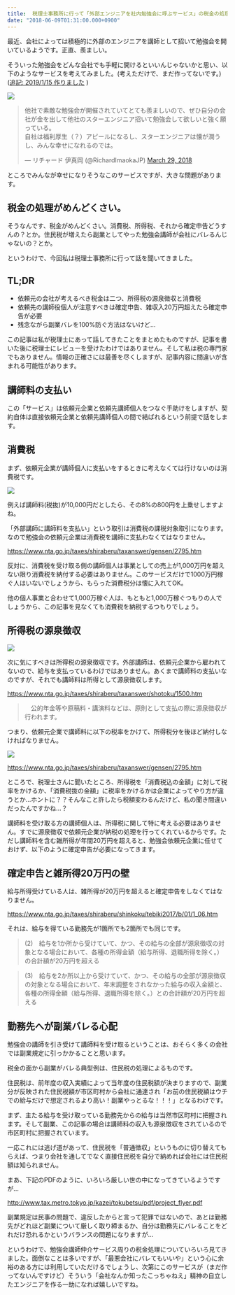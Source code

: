```yaml
---
title: 	税理士事務所に行って「外部エンジニアを社内勉強会に呼ぶサービス」の税金の処理について聞いてきた
date: "2018-06-09T01:31:00.000+0900"
---
```


最近、会社によっては積極的に外部のエンジニアを講師として招いて勉強会を開いているようです。正直、羨ましい。

そういった勉強会をどんな会社でも手軽に開けるといいんじゃないかと思い、以下のようなサービスを考えてみました。(考えただけで、まだ作ってないです。) ([追記: 2019/1/15 作りました](../20190115) )

![](/images/20180609/20180609103430.jpg)

<blockquote class="twitter-tweet"><p lang="ja" dir="ltr">他社で素敵な勉強会が開催されていてとても羨ましいので、ぜひ自分の会社が金を出して他社のスターエンジニア招いて勉強会して欲しいと強く願っている。<br>自社は福利厚生（？）アピールになるし、スターエンジニアは懐が潤うし、みんな幸せになれるのでは。</p>&mdash; リチャード 伊真岡 (@RichardImaokaJP) <a href="https://twitter.com/RichardImaokaJP/status/979314373234601986?ref_src=twsrc%5Etfw">March 29, 2018</a></blockquote> 

ところでみんなが幸せになりそうなこのサービスですが、大きな問題があります。

## 税金の処理がめんどくさい。

そうなんです、税金がめんどくさい。消費税、所得税、それから確定申告どうすんの？とか。住民税が増えたら副業としてやった勉強会講師が会社にバレるんじゃないの？とか。

というわけで、今回私は税理士事務所に行って話を聞いてきました。

## TL;DR

- 依頼元の会社が考えるべき税金は二つ、所得税の源泉徴収と消費税
- 依頼先の講師役個人が注意すべきは確定申告、雑収入20万円超えたら確定申告が必要
- 残念ながら副業バレを100%防ぐ方法はないけど…

この記事は私が税理士にあって話してきたことをまとめたものですが、記事を書いた後に税理士にレビューを受けたわけではありません。そして私は税の専門家でもありません。情報の正確さには最善を尽くしますが、記事内容に間違いが含まれる可能性があります。

## 講師料の支払い

この「サービス」は依頼元企業と依頼先講師個人をつなぐ手助けをしますが、契約自体は直接依頼元企業と依頼先講師個人の間で結ばれるという前提で話をします。

## 消費税

まず、依頼元企業が講師個人に支払いをするときに考えなくては行けないのは消費税です。

![](/images/20180609/20180609105241.jpg)

例えば講師料(税抜)が10,000円だとしたら、その8%の800円を上乗せしますよね。

「外部講師に講師料を支払い」という取引は消費税の課税対象取引になります。なので勉強会の依頼元企業は消費税を講師に支払わなくてはなりません。

https://www.nta.go.jp/taxes/shiraberu/taxanswer/gensen/2795.htm

反対に、消費税を受け取る側の講師個人は事業としての売上が1,000万円を超えない限り消費税を納付する必要はありません。このサービスだけで1000万円稼ぐ人はいないでしょうから、もらった消費税分は懐に入れてOK。

他の個人事業と合わせて1,000万稼ぐ人は、もともと1,000万稼ぐつもりの人でしょうから、この記事を見なくても消費税を納税するつもりでしょう。

## 所得税の源泉徴収

![](/images/20180609/20180609105554.png)

次に気にすべきは所得税の源泉徴収です。外部講師は、依頼元企業から雇われてないので、給与を支払っているわけではありません。あくまで講師料の支払いなのですが、それでも講師料は所得として源泉徴収します。

https://www.nta.go.jp/taxes/shiraberu/taxanswer/shotoku/1500.htm

>  公的年金等や原稿料・講演料などは、原則として支払の際に源泉徴収が行われます。

つまり、依頼元企業で講師料に以下の税率をかけて、所得税分を後ほど納付しなければなりません。

![](/images/20180609/20180609110142.png)

https://www.nta.go.jp/taxes/shiraberu/taxanswer/gensen/2795.htm

ところで、税理士さんに聞いたところ、所得税を「消費税込の金額」に対して税率をかけるか、「消費税抜の金額」に税率をかけるかは企業によってやり方が違うとか…ホントに？？そんなこと許したら税額変わるんだけど、私の聞き間違いだったんですかね…？

講師料を受け取る方の講師個人は、所得税に関して特に考える必要はありません。すでに源泉徴収で依頼元企業が納税の処理を行ってくれているからです。ただし講師料を含む雑所得が年間20万円を超えると、勉強会依頼元企業に任せておけず、以下のように確定申告が必要になってきます。

## 確定申告と雑所得20万円の壁

給与所得受けている人は、雑所得が20万円を超えると確定申告をしなくてはなりません。

https://www.nta.go.jp/taxes/shiraberu/shinkoku/tebiki2017/b/01/1_06.htm

それは、給与を得ている勤務先が1箇所でも2箇所でも同じです。

> (2)　給与を1か所から受けていて、かつ、その給与の全部が源泉徴収の対象となる場合において、各種の所得金額（給与所得、退職所得を除く。）の合計額が20万円を超える

> (3)　給与を2か所以上から受けていて、かつ、その給与の全部が源泉徴収の対象となる場合において、年末調整をされなかった給与の収入金額と、各種の所得金額（給与所得、退職所得を除く。）との合計額が20万円を超える

## 勤務先へが副業バレる心配

勉強会の講師を引き受けて講師料を受け取るということは、おそらく多くの会社では副業規定に引っかかることと思います。

税金の面から副業がバレる典型例は、住民税の処理によるものです。

住民税は、前年度の収入実績によって当年度の住民税額が決まりますので、副業分が反映された住民税額が市区町村から会社に通達され「お前の住民税額はウチでの給与だけで想定されるより高い！副業やっとるな！！！」となるわけです。

まず、主たる給与を受け取っている勤務先からの給与は当然市区町村に把握されます。そして副業、この記事の場合は講師料の収入も源泉徴収をされているので市区町村に把握されています。

一応これには逃げ道があって、住民税を「普通徴収」というものに切り替えてもらえば、つまり会社を通してでなく直接住民税を自分で納めれば会社には住民税額は知られません。

まあ、下記のPDFのように、いろいろ厳しい世の中になってきているようですが…

http://www.tax.metro.tokyo.jp/kazei/tokubetsu/pdf/project_flyer.pdf

副業規定は民事の問題で、違反したからと言って犯罪ではないので、あとは勤務先がどれほど副業について厳しく取り締まるか、自分は勤務先にバレることをどれだけ恐れるかというバランスの問題になりますが…

というわけで、勉強会講師仲介サービス周りの税金処理についていろいろ見てきました。面倒なことは多いですが、「最悪会社にバレてもいいや」という心に余裕のある方には利用していただけるでしょうし、次第にこのサービスが（まだ作ってないんですけど）そういう「会社なんか知ったこっちゃねえ」精神の自立したエンジニアを作る一助になれば嬉しいですね。